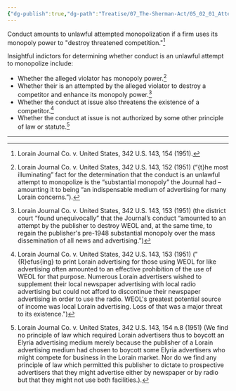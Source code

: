 ```yaml
---
{"dg-publish":true,"dg-path":"Treatise/07_The-Sherman-Act/05_02_01_Attempted Monopolization.md","permalink":"/treatise/07-the-sherman-act/05-02-01-attempted-monopolization/","title":"05.02.01. Attempted Monopolization"}
---
```


Conduct amounts to unlawful attempted monopolization if a firm uses its monopoly power to "destroy threatened competition."[^1]

Insightful indictors for determining whether conduct is an unlawful attempt to monopolize include:

* Whether the alleged violator has monopoly power.[^2]
* Whether their is an attempted by the alleged violator to destroy a competitor and enhance its monopoly power.[^3]
* Whether the conduct at issue also threatens the existence of a competitor.[^4]
* Whether the conduct at issue is not authorized by some other principle of law or statute.[^5]





---

[^1]: Lorain Journal Co. v. United States, 342 U.S. 143, 154 (1951).
[^2]: Lorain Journal Co. v. United States, 342 U.S. 143, 152 (1951) (“{t}he most illuminating” fact for the determination that the conduct is an unlawful attempt to monopolize is the “substantial monopoly” the Journal had – amounting it to being “an indispensable medium of advertising for many Lorain concerns.”).
[^3]: Lorain Journal Co. v. United States, 342 U.S. 143, 153 (1951) (the district court “found unequivocally” that the Journal’s conduct “amounted to an attempt by the publisher to destroy WEOL and, at the same time, to regain the publisher's pre-1948 substantial monopoly over the mass dissemination of all news and advertising.”)
[^4]: Lorain Journal Co. v. United States, 342 U.S. 143, 153 (1951) ("{R}efus{ing} to print Lorain advertising for those using WEOL for like advertising often amounted to an effective prohibition of the use of WEOL for that purpose. Numerous Lorain advertisers wished to supplement their local newspaper advertising with local radio advertising but could not afford to discontinue their newspaper advertising in order to use the radio. WEOL's greatest potential source of income was local Lorain advertising. Loss of that was a major threat to its existence.")
[^5]: Lorain Journal Co. v. United States, 342 U.S. 143, 154 n.8 (1951) (We find no principle of law which required Lorain advertisers thus to boycott an Elyria advertising medium merely because the publisher of a Lorain advertising medium had chosen to boycott some Elyria advertisers who might compete for business in the Lorain market. Nor do we find any principle of law which permitted this publisher to dictate to prospective advertisers that they might advertise either by newspaper or by radio but that they might not use both facilities.).